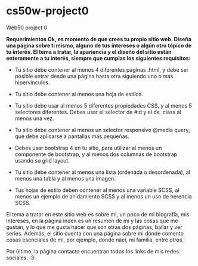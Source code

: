 # cs50w-project0
Web50 project 0

**Requerimientos
Ok, es momento de que crees tu propio sitio web. Diseña una página sobre ti mismo, alguno de tus intereses o algún otro tópico de tu interés. El tema a tratar, la apariencia y el diseño del sitio están enteramente a tu interés, siempre que cumplas los siguientes requisitos:**
    
-   Tu sitio debe contener al menos 4 diferentes páginas .html, y debe ser posible entrar desde una página hasta otra siguiendo uno o más hipervínculos.

-   Tu sitio debe contener al menos una hoja de estilos.

-   Tu sitio debe usar al menos 5 diferentes propiedades CSS, y al menos 5 selectores diferentes. Debes usar el selector de #id y el de .class al menos una vez.

-   Tu sitio debe contener al menos un selector responsivo @media query, que debe aplicarse a pantallas más pequeñas.

-   Debes usar bootstrap 4 en tu sitio, para utilizar al menos un componente de bootstrap, y al menos dos columnas de bootstrap usando su grid layout.

-   Tu sitio debe contener al menos una lista (ordenada o desordenada), al menos una tabla y al menos una imagen.

-   Tus hojas de estilo deben contener al menos una variable SCSS, al menos un ejemplo de anidamiento SCSS y al menos un uso de herencia SCSS.

El tema a tratar en este sitio web es sobre mí, un poco de mi biografía, mis intereses, en la página index es un resumen de mí y las cosas que me gustan, y lo que me gusta hacer que son otras dos páginas, bailar y ver series. Además, el sitio cuenta con una página sobre mi dónde comento cosas esenciales de mí, por ejemplo, donde nací, mi familia, entre otros.

Por último, la página contacto encuentran todos los links de mis redes sociales. :3